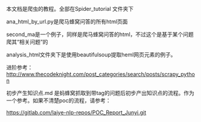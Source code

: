 本文档是爬虫的教程。全部在Spider_tutorial 文件夹下

ana_html_by_url.py是爬马蜂窝问答的所有html页面

second_ma是一个例子，同样是爬马蜂窝问答的html，不过这个是基于某个问题爬其“相关问题”的

analysis_html文件夹下是使用beautifulsoup提取heml网页元素的例子。

进阶参考：http://www.thecodeknight.com/post_categories/search/posts/scrapy_python

初步产生知识点.md 是蚂蜂窝抓取到带tag的问题后初步产出知识点的流程。作为一个参考。如果不清楚poc的流程，请参考：

https://gitlab.com/laiye-nlp-repos/POC_Report_Junyi.git